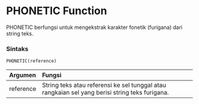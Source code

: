# PHONETIC Function

PHONETIC berfungsi untuk mengekstrak karakter fonetik \(furigana\) dari string teks.

### Sintaks

```text
PHONETIC(reference)
```

| Argumen | Fungsi |
| :--- | :--- |
| reference | String teks atau referensi ke sel tunggal atau rangkaian sel yang berisi string teks furigana. |

